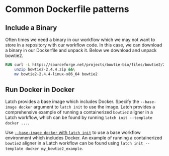 # Common Dockerfile patterns

## Include a Binary

Often times we need a binary in our workflow which we may not want to store in a repository with our workflow code. In this case, we can download a binary in our Dockerfile and unpack it. Below we download and unpack bowtie2.

```Dockerfile
RUN curl -L https://sourceforge.net/projects/bowtie-bio/files/bowtie2/2.4.4/bowtie2-2.4.4-linux-x86_64.zip/download -o bowtie2-2.4.4.zip &&\
    unzip bowtie2-2.4.4.zip &&\
    mv bowtie2-2.4.4-linux-x86_64 bowtie2
```

## Run Docker in Docker

Latch provides a base image which includes Docker. Specify the `--base-image docker` argument to `latch init` to use the image. Latch provides a comprehensive example of running a containerized `bowtie2` aligner in a Latch workflow, which can be found by running `latch init --template docker ...`.

Use [`--base-image docker` with `latch init`](../../subcommands.md##latch-init) to use a base workflow environment which includes Docker. An example of running a containerized `bowtie2` aligner in a Latch workflow can be found using `latch init --template docker my_bowtie2_example`.
